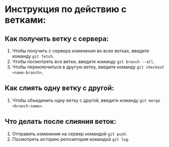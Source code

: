 # Инструкция по действию с ветками:
## Как получить ветку с сервера:

1. Чтобы получить с сервера изменения во всех ветках, введите команду `git fetch`.
2. Чтобы посмотреть все ветки, введите команду `git branch --all`.
3. Чтобы переключиться в другую ветку, введите команду `git checkout <name-branch>`.

## Как слиять одну ветку с другой:

1. Чтобы объединить одну ветку с другой, введите команду `git merge <branch-name>`.

## Что делать после слияния веток:

1. Отправить изменения на сервер командой `git push`.
2. Посмотреть историю репозитория командой `git log`.
